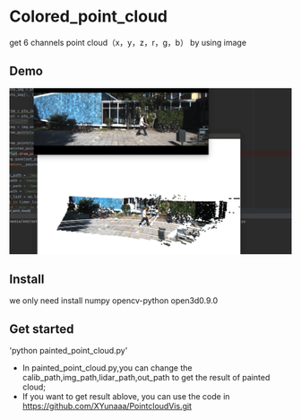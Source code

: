 # Colored_point_cloud
get 6 channels point cloud（x，y，z，r，g，b） by using image
## Demo
![demo.gif](https://github.com/XYunaaa/painted_point_cloud/blob/master/painted_point_cloud_demo.gif)
## Install
we only need install numpy opencv-python open3d0.9.0
## Get started
'python painted_point_cloud.py'
- In painted_point_cloud.py,you can change the calib_path,img_path,lidar_path,out_path to get the result of painted cloud;
- If you want to get result ablove, you can use the code in https://github.com/XYunaaa/PointcloudVis.git
